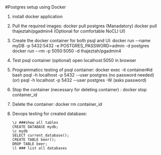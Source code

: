 #Postgres setup using Docker

1. install docker application
2. Pull the required images:
       docker pull postgres (Manadatory)
       docker pull thajeztah/pgadmin4 (Optional for comfortable NoCLI UI)
3. Create the docker container for both psql and UI:
       docker run --name myDB -p 5432:5432 -e POSTGRES_PASSWORD=admin -d postgres
       docker run --rm -p 5050:5050 -d thajeztah/pgadmin4
4. Test psql container (optional)
       open localhost:5050 in browser
5. Programmaticc testing of psql container:
       docker exec -it container#id bash
       psql -h localhost -p 5432 --user postgres (no password needed)
                           (or)
       psql -h localhost -p 5432 --user postgres -W (asks password)
6. Stop the container (necessary for deleting container) :
       docker stop container_id
7. Delete the container:
       docker rm container_id
8. Devops testing for created database:

       \z ###show all tables
       CREATE DATABASE mydb;
       \c mydb
       SELECT current_database();
       CREATE TABLE beer();
       DROP TABLE beer;
       \l ### list all databases
